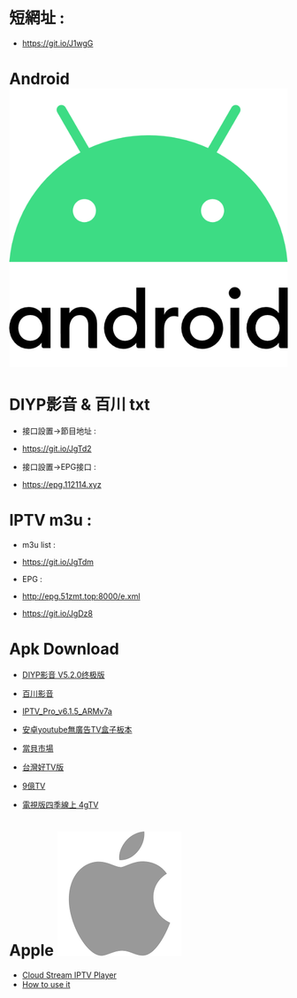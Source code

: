 # 短網址 :
- https://git.io/J1wgG

# Android ![Apple](./android.png)
# DIYP影音 & 百川 txt
- 接口設置->節目地址 :
- https://git.io/JgTd2

- 接口設置->EPG接口 :
- https://epg.112114.xyz

# IPTV m3u :
- m3u list :
- https://git.io/JgTdm

- EPG :
- http://epg.51zmt.top:8000/e.xml
- https://git.io/JgDz8

# Apk Download
- [DIYP影音 V5.2.0终极版](https://github.com/StanleyChen0924/Myself/blob/main/.github/ts/Apk/DIYP%E5%BD%B1%E9%9F%B3%20V5.2.0%E7%BB%88%E6%9E%81%E7%89%88.apk?raw=true)

- [百川影音](https://github.com/StanleyChen0924/Myself/blob/main/.github/ts/Apk/%E7%99%BE%E5%B7%9D%E5%BD%B1%E9%9F%B3%20%E6%94%AF%E6%8C%81tvbus.apk?raw=true)

- [IPTV_Pro_v6.1.5_ARMv7a](https://github.com/StanleyChen0924/Myself/blob/main/.github/ts/Apk/IPTV_Pro_v6.1.5_ARMv7a.apk?raw=true)

- [安卓youtube無廣告TV盒子板本](https://github.com/yuliskov/SmartTubeNext/releases/download/12.24/STubeNext_ststable_v12.24_r.apk)

- [當貝市場](https://github.com/StanleyChen0924/Myself/blob/main/.github/ts/Apk/Danbamark.apk?raw=true)

- [台灣好TV版](https://github.com/StanleyChen0924/Myself/blob/main/.github/ts/Apk/TaiwangoodBD8.2.apk?raw=true)

- [9億TV](https://github.com/StanleyChen0924/Myself/blob/main/.github/ts/Apk/9E_TV.apk?raw=true)

- [電視版四季線上 4gTV](https://github.com/StanleyChen0924/Myself/blob/main/.github/ts/Apk/%E9%9B%BB%E8%A6%96%E7%89%88%E5%9B%9B%E5%AD%A3%E7%B7%9A%E4%B8%8A%204gTV_v1.2.7.apk?raw=true)

# Apple ![Apple](./Apple.png)
- [Cloud Stream IPTV Player](https://apps.apple.com/us/app/cloud-stream-iptv-player/id1138002135)
- [How to use it](https://it-note.org/2017/08/25/cloudstream/)
